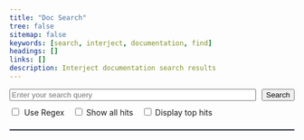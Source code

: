 ```yaml
---
title: "Doc Search"
tree: false
sitemap: false
keywords: [search, interject, documentation, find]
headings: []
links: []
description: Interject documentation search results
---
```


<style>
    #custom-search-form {
        margin-bottom: 10px;
        background-color: white;
        display: flex; /* Use flexbox */
    }
    #custom-search-input {
        flex: 1; /* Let the input grow to fill available space */
    }
    #custom-search-button {
        margin-left: 10px;
    }
    #custom-search-results {
  }
    #custom-regex {
        margin-right: 5px;
        margin-bottom: 10px;
    }
    #custom-all-hits {
        margin-left: 15px;
        margin-bottom: 10px;
    }
    #custom-top-hits {
        margin-left: 15px;
        margin-bottom: 10px;
    }
	#custom-advanced_button {
		display: none; /* Hide the div by default */
		text-align: right;
	}
	#advanced-search-options {
    }
	#custom-space {
		display: none;
	}
		
</style>

<form id="custom-search-form">
  <input type="search" id="custom-search-input" placeholder="Enter your search query">
  <button type="submit" id="custom-search-button">Search</button>
</form>

<div id="custom-advanced_button">
<button id="custom-advanced-search" style="float: right;" onclick="toggleOptions()">Advanced Search</button>
</div>

<div id="advanced-search-options">
  <input
    type="checkbox"
    id="custom-regex"
    title="Searches with Regex syntax"
	onclick="handleCustomRegex()"
  >
  <label for="custom-regex">Use Regex</label>
  <input
    type="checkbox"
    id="custom-all-hits"
    title="Displays all hits in the page(s)"
	onclick="handleCustomAllHits()"
  >
  <label for="custom-all-hits">Show all hits</label>
  <input
    type="checkbox"
    id="custom-top-hits"
    title="Displays hits in page title, url, keywords, headings, and descriptions (nonRegex search only)"
	onclick="handleCustomTopHits()"
  >
  <label for="custom-top-hits">Display top hits</label>
</div>

<div id="custom-space">
	<br>
</div>

<div id="resultsContainer">
	<div id="top-hits-results"></div>
	<hr style="border: 1px solid #878896;">
	<div id="custom-search-results"></div>
</div>

